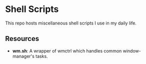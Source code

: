 Shell Scripts
=============

This repo hosts miscellaneous shell scripts I use in my daily life.

Resources
---------

* **wm.sh**: A wrapper of wmctrl which handles common window-manager's tasks.
